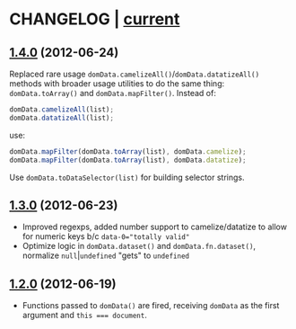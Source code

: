 # CHANGELOG | [current](https://github.com/ryanve/domdata/blob/master/domdata.js)

## [1.4.0](https://github.com/ryanve/domdata/commit/49b381e43273e93de117c107a58c2ba49c1b16f1) (2012-06-24)
Replaced rare usage `domData.camelizeAll()`/`domData.datatizeAll()` methods with broader usage utilities to do the same thing: `domData.toArray()` and `domData.mapFilter()`. Instead of:

```js
domData.camelizeAll(list);
domData.datatizeAll(list);
```

use: 

```js
domData.mapFilter(domData.toArray(list), domData.camelize); 
domData.mapFilter(domData.toArray(list), domData.datatize);
```

Use `domData.toDataSelector(list)` for building selector strings.

## [1.3.0](https://github.com/ryanve/domdata/commit/aae50d8c0d9e78b19d3dcaf588f8f33658171c9d) (2012-06-23)
- Improved regexps, added number support to camelize/datatize to allow for numeric keys b/c `data-0="totally valid"`
- Optimize logic in `domData.dataset()` and `domData.fn.dataset()`, normalize `null`|`undefined` "gets" to `undefined`

## [1.2.0](https://github.com/ryanve/domdata/commit/74811530f55c89a7c6ec564773dcf41e5ff0c44c) (2012-06-19)
- Functions passed to `domData()` are fired, receiving `domData` as the first argument and `this === document`.